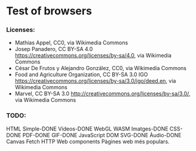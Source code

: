 # Test of browsers

### Licenses:
* Mathias Appel, CC0, via Wikimedia Commons
* Josep Panadero, CC BY-SA 4.0 <https://creativecommons.org/licenses/by-sa/4.0>, via Wikimedia Commons
* César De Frutos y Alejandro González, CC0, via Wikimedia Commons
* Food and Agriculture Organization, CC BY-SA 3.0 IGO <https://creativecommons.org/licenses/by-sa/3.0/igo/deed.en>, via Wikimedia Commons
* Marvel, CC BY-SA 3.0 <http://creativecommons.org/licenses/by-sa/3.0/>, via Wikimedia Commons

### TODO:
HTML Simple-DONE
Vídeos-DONE
WebGL
WASM
Imatges-DONE
CSS-DONE
PDF-DONE
GIF-DONE
JavaScript
DOM
SVG-DONE
Àudio-DONE
Canvas
Fetch HTTP
Web components
Pàgines web més populars.
